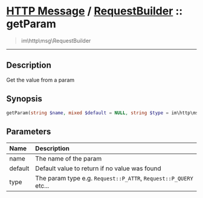 # [HTTP Message](http.md) / [RequestBuilder](http-RequestBuilder.md) :: getParam
 > im\http\msg\RequestBuilder
____

## Description
Get the value from a param

## Synopsis
```php
getParam(string $name, mixed $default = NULL, string $type = im\http\msg\Request::P_ATTR): mixed
```

## Parameters
| Name | Description |
| :--- | :---------- |
| name | The name of the param |
| default | Default value to return if no value was found |
| type | The param type e.g. `Request::P_ATTR`, `Request::P_QUERY` etc... |
